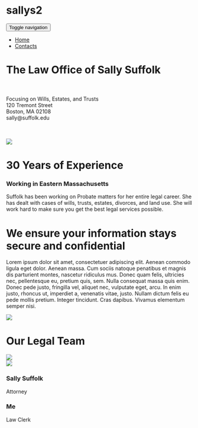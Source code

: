 # sallys2
<html>
  
  <head>
    <meta charset="utf-8">
    <meta name="viewport" content="width=device-width, initial-scale=1">
    <script type="text/javascript" src="http://cdnjs.cloudflare.com/ajax/libs/jquery/2.0.3/jquery.min.js"></script>
    <script type="text/javascript" src="http://netdna.bootstrapcdn.com/bootstrap/3.3.4/js/bootstrap.min.js"></script>
    <link href="http://cdnjs.cloudflare.com/ajax/libs/font-awesome/4.3.0/css/font-awesome.min.css"
    rel="stylesheet" type="text/css">
    <link href="First website- Sally Suffolk.css" rel="stylesheet" type="text/css">
  </head>
  
  <body>
    <div class="cover">
      <div class="navbar">
        <div class="container">
          <div class="navbar-header">
            <button type="button" class="navbar-toggle" data-toggle="collapse" data-target="#navbar-ex-collapse">
              <span class="sr-only">Toggle navigation</span>
              <span class="icon-bar"></span>
              <span class="icon-bar"></span>
              <span class="icon-bar"></span>
            </button>
          </div>
          <div class="collapse navbar-collapse" id="navbar-ex-collapse">
            <ul class="nav navbar-nav navbar-right">
              <li class="active">
                <a href="#">Home</a>
              </li>
              <li>
                <a href="#">Contacts</a>
              </li>
            </ul>
          </div>
        </div>
      </div>
      <div class="cover-image" style="background-image : url('/Users/rashimangalick/Documents/Classes/Coding in the Law/istock_generic-scales-of-justice.jpg')"></div>
      <div class="container">
        <div class="row">
          <div class="col-md-12 text-center">
            <h1 class="text-inverse">The Law Office of Sally Suffolk</h1>
            <p class="text-inverse"></p>
            <p class="text-inverse">
              <br>
              <br>Focusing on Wills, Estates, and Trusts
              <br>120 Tremont Street
              <br>Boston, MA 02108
              <br>sally@suffolk.edu</p>
            <p></p>
            <br>
            <br>
          </div>
        </div>
      </div>
    </div>
    <div class="section">
      <div class="container">
        <div class="row">
          <div class="col-md-6">
            <img src="/Users/rashimangalick/Documents/Classes/Coding in the Law/oprah-suit.jpg"
            class="img-responsive">
          </div>
          <div class="col-md-6">
            <h1 class="text-primary">30 Years of Experience</h1>
            <h3>Working in Eastern Massachusetts</h3>
            <p>Suffolk has been working on Probate matters for her entire legal career.
              She has dealt with cases of wills, trusts, estates, divorces, and land
              use. She will work hard to make sure you get the best legal services possible.</p>
          </div>
        </div>
      </div>
    </div>
    <div class="section">
      <div class="container">
        <div class="row">
          <div class="col-md-6">
            <h1 class="text-primary">We ensure your information stays secure and confidential</h1>
            <p>Lorem ipsum dolor sit amet, consectetuer adipiscing elit. Aenean commodo
              ligula eget dolor. Aenean massa. Cum sociis natoque penatibus et magnis
              dis parturient montes, nascetur ridiculus mus. Donec quam felis, ultricies
              nec, pellentesque eu, pretium quis, sem. Nulla consequat massa quis enim.
              Donec pede justo, fringilla vel, aliquet nec, vulputate eget, arcu. In
              enim justo, rhoncus ut, imperdiet a, venenatis vitae, justo. Nullam dictum
              felis eu pede mollis pretium. Integer tincidunt. Cras dapibus. Vivamus
              elementum semper nisi.</p>
          </div>
          <div class="col-md-6">
            <img src="will.jpg" class="img-responsive">
          </div>
        </div>
      </div>
    </div>
    <div class="section">
      <div class="container">
        <div class="row">
          <div class="col-md-12">
            <h1 class="text-center text-primary">Our Legal Team</h1>
          </div>
        </div>
        <div class="row">
          <div class="col-md-6">
            <img src="http://pingendo.github.io/pingendo-bootstrap/assets/user_placeholder.png"
            class="center-block img-circle img-responsive">
          </div>
          <div class="col-md-6">
            <img src="http://pingendo.github.io/pingendo-bootstrap/assets/user_placeholder.png"
            class="center-block img-circle img-responsive">
          </div>
        </div>
        <div class="row">
          <div class="col-md-6">
            <h3 class="text-center">Sally Suffolk</h3>
            <p class="text-center">Attorney</p>
          </div>
          <div class="col-md-6">
            <h3 class="text-center">Me</h3>
            <p class="text-center">Law Clerk</p>
          </div>
        </div>
      </div>
    </div>
  </body>

</html>
